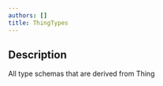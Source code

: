 ```yaml
---
authors: []
title: ThingTypes
---
```


## Description

All type schemas that are derived from Thing
